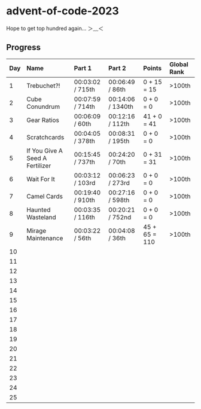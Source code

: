 # advent-of-code-2023

Hope to get top hundred again... ＞﹏＜

## Progress

| Day | Name                            | Part 1           | Part 2            | Points        | Global Rank |
| --- | :------------------------------ | :--------------- | :---------------- | :------------ | :---------- |
| 1   | Trebuchet?!                     | 00:03:02 / 715th | 00:06:49 / 86th   | 0 + 15 = 15   | >100th      |
| 2   | Cube Conundrum                  | 00:07:59 / 714th | 00:14:06 / 1340th | 0 + 0 = 0     | >100th      |
| 3   | Gear Ratios                     | 00:06:09 / 60th  | 00:12:16 / 112th  | 41 + 0 = 41   | >100th      |
| 4   | Scratchcards                    | 00:04:05 / 378th | 00:08:31 / 195th  | 0 + 0 = 0     | >100th      |
| 5   | If You Give A Seed A Fertilizer | 00:15:45 / 737th | 00:24:20 / 70th   | 0 + 31 = 31   | >100th      |
| 6   | Wait For It                     | 00:03:12 / 103rd | 00:06:23 / 273rd  | 0 + 0 = 0     | >100th      |
| 7   | Camel Cards                     | 00:19:40 / 910th | 00:27:16 / 598th  | 0 + 0 = 0     | >100th      |
| 8   | Haunted Wasteland               | 00:03:35 / 116th | 00:20:21 / 752nd  | 0 + 0 = 0     | >100th      |
| 9   | Mirage Maintenance              | 00:03:22 / 56th  | 00:04:08 / 36th   | 45 + 65 = 110 | >100th      |
| 10  |                                 |                  |                   |               |             |
| 11  |                                 |                  |                   |               |             |
| 12  |                                 |                  |                   |               |             |
| 13  |                                 |                  |                   |               |             |
| 14  |                                 |                  |                   |               |             |
| 15  |                                 |                  |                   |               |             |
| 16  |                                 |                  |                   |               |             |
| 17  |                                 |                  |                   |               |             |
| 18  |                                 |                  |                   |               |             |
| 19  |                                 |                  |                   |               |             |
| 20  |                                 |                  |                   |               |             |
| 21  |                                 |                  |                   |               |             |
| 22  |                                 |                  |                   |               |             |
| 23  |                                 |                  |                   |               |             |
| 24  |                                 |                  |                   |               |             |
| 25  |                                 |                  |                   |               |             |
